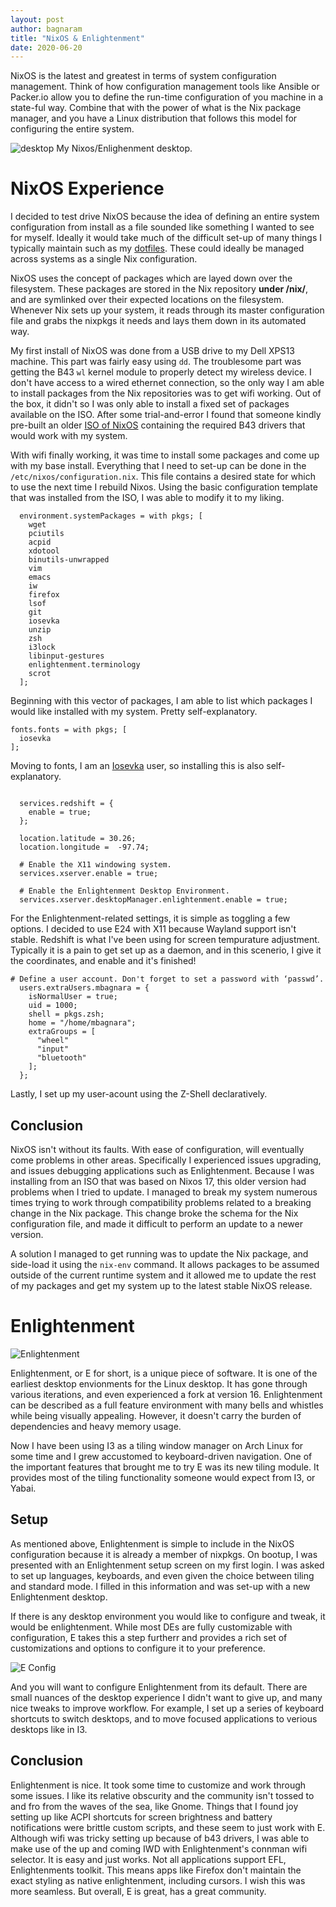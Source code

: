 ```yaml
---
layout: post
author: bagnaram
title: "NixOS & Enlightenment"
date: 2020-06-20
---
```


NixOS is the latest and greatest in terms of system configuration management.
Think of how configuration management tools like Ansible or Packer.io allow you
to define the run-time configuration of you machine in a state-ful way. Combine
that with the power of what is the Nix package manager, and you have a Linux
distribution that follows this model for configuring the entire system.


<img src="/img/desktop.png" alt="desktop" class="inline"/>
My Nixos/Enlighenment desktop.

# NixOS Experience

I decided to test drive NixOS because the idea of defining an entire system
configuration from install as a file sounded like something I wanted to see for
myself. Ideally it would take much of the difficult set-up of many things I
typically maintain such as my [dotfiles](https://github.com/bagnaram/dotfiles/).
These could ideally be managed across systems as a single Nix configuration.

NixOS uses the concept of packages which are layed down over the filesystem.
These packages are stored in the Nix repository **under /nix/**, and are
symlinked over their expected locations on the filesystem. Whenever Nix sets up
your system, it reads through its master configuration file and grabs the
nixpkgs it needs and lays them down in its automated way.

My first install of NixOS was done from a USB drive to my Dell XPS13 machine.
This part was fairly easy using `dd`. The troublesome part was getting the B43
`wl` kernel module to properly detect my wireless device. I don't have access to
a wired ethernet connection, so the only way I am able to install packages from
the Nix repositories was to get wifi working. Out of the box, it didn't so I was
only able to install a fixed set of packages available on the ISO. After some
trial-and-error I found that someone kindly pre-built an older [ISO of
NixOS](https://github.com/NixOS/nixpkgs/issues/15162) containing the required
B43 drivers that would work with my system.

With wifi finally working, it was time to install some packages and come up with my base install. Everything that I need to set-up can be done in the `/etc/nixos/configuration.nix`. This file contains a desired state for which to use the next time I rebuild Nixos. Using the basic configuration template that was installed from the ISO, I was able to modify it to my liking.

```text
  environment.systemPackages = with pkgs; [
    wget
    pciutils
    acpid
    xdotool
    binutils-unwrapped
    vim
    emacs
    iw
    firefox
    lsof
    git
    iosevka
    unzip
    zsh
    i3lock
    libinput-gestures
    enlightenment.terminology
    scrot
  ];
```

Beginning with this vector of packages, I am able to list which packages I would
like installed with my system. Pretty self-explanatory.

```text
fonts.fonts = with pkgs; [
  iosevka
];

```

Moving to fonts, I am an [Iosevka](https://typeof.net/Iosevka/) user, so
installing this is also self-explanatory.

```text

  services.redshift = {
    enable = true;
  };

  location.latitude = 30.26;
  location.longitude =  -97.74;

  # Enable the X11 windowing system.
  services.xserver.enable = true;

  # Enable the Enlightenment Desktop Environment.
  services.xserver.desktopManager.enlightenment.enable = true;
```

For the Enlightenment-related settings, it is simple as toggling a few options.
I decided to use E24 with X11 because Wayland support isn't stable. Redshift is
what I've been using for screen tempurature adjustment. Typically it is a pain
to get set up as a daemon, and in this scenerio, I give it the coordinates, and
enable and it's finished!

```text
# Define a user account. Don't forget to set a password with ‘passwd’.
  users.extraUsers.mbagnara = {
    isNormalUser = true;
    uid = 1000;
    shell = pkgs.zsh;
    home = "/home/mbagnara";
    extraGroups = [
      "wheel"
      "input"
      "bluetooth"
    ];
  };
```

Lastly, I set up my user-acount using the Z-Shell declaratively.

## Conclusion
NixOS isn't without its faults. With ease of configuration, will eventually come
problems in other areas. Specifically I experienced issues upgrading, and issues
debugging applications such as Enlightenment. Because I was installing from an
ISO that was based on Nixos 17, this older version had problems when I tried to
update. I managed to break my system numerous times trying to work through
compatibility problems related to a breaking change in the Nix package. This
change broke the schema for the Nix configuration file, and made it difficult to
perform an update to a newer version.

A solution I managed to get running was to update the Nix package, and side-load
it using the `nix-env` command. It allows packages to be assumed outside of the
current runtime system and it allowed me to update the rest of my packages and
get my system up to the latest stable NixOS release.

# Enlightenment

<img src="/img/icon-enlightenment.png" alt="Enlightenment" class="inline"/>

Enlightenment, or E for short, is a unique piece of software. It is one of the
earliest desktop envionments for the Linux desktop. It has gone through various
iterations, and even experienced a fork at version 16. Enlightenment can be
described as a full feature environment with many bells and whistles while being
visually appealing. However, it doesn't carry the burden of dependencies and
heavy memory usage.

Now I have been using I3 as a tiling window manager on Arch Linux for some time
and I grew accustomed to keyboard-driven navigation. One of the important
features that brought me to try E was its new tiling module. It provides most of
the tiling functionality someone would expect from I3, or Yabai.

## Setup

As mentioned above, Enlightenment is simple to include in the NixOS
configuration because it is already a member of nixpkgs. On bootup, I was
presented with an Enlightenment setup screen on my first login. I was asked to
set up languages, keyboards, and even given the choice between tiling and
standard mode. I filled in this information and was set-up with a new Enlightenment desktop.

If there is any desktop environment you would like to configure and tweak, it
would be enlightenment. While most DEs are fully customizable with
configuration, E takes this a step furtherr and provides a rich set of
customizations and options to configure it to your preference.

<img src="/img/enlightenment-01.png" alt="E Config" class="inline"/>

And you will want to configure Enlightenment from its default. There are small
nuances of the desktop experience I didn't want to give up, and many nice tweaks
to improve workflow. For example, I set up a series of keyboard shortcuts to
switch desktops, and to move focused applications to verious desktops like in
I3.

## Conclusion

Enlightenment is nice. It took some time to customize and work through some
issues. I like its relative obscurity and the community isn't tossed to and fro
from the waves of the sea, like Gnome. Things that I found joy setting up like
ACPI shortcuts for screen brightness and battery notifications were brittle
custom scripts, and these seem to just work with E. Although wifi was tricky
setting up because of b43 drivers, I was able to make use of the up and coming
IWD with Enlightenment's connman wifi selector. It is easy and just works. Not
all applications support EFL, Enlightenments toolkit. This means apps like
Firefox don't maintain the exact styling as native enlightenment, including
cursors. I wish this was more seamless. But overall, E is great, has a great
community.
